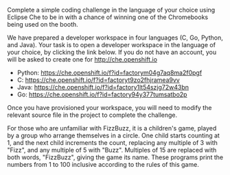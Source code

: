 Complete a simple coding challenge in the language of your choice using Eclipse Che to be in with a chance of winning one of the Chromebooks being used on the booth.

We have prepared a developer workspace in four languages (C, Go, Python, and Java). Your task is to open a developer workspace in the language of your choice, by clicking the link below. If you do not have an account, you will be asked to create one for http://che.openshift.io

* Python: https://che.openshift.io/f?id=factorym04g7aq8ma2f0pgf
* C: https://che.openshift.io/f?id=factoryt9zo2fhjramea9vv
* Java: https://che.openshift.io/f?id=factory1lt54szjg72w43bn
* Go: https://che.openshift.io/f?id=factory94y377tumsatbo2p

Once you have provisioned your workspace, you will need to modify the relevant source file in the project to complete the challenge.

For those who are unfamiliar with FizzBuzz, it is a children's game, played by a group who arrange themselves in a circle. One child starts counting at 1, and the next child increments the count, replacing any multiple of 3 with "Fizz", and any multiple of 5 with "Buzz". Multiples of 15 are replaced with both words, "FizzBuzz", giving the game its name. These programs print the numbers from 1 to 100 inclusive according to the rules of this game.
